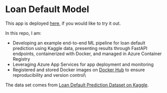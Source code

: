 # Loan Default Model

This app is deployed [here](https://loandefaultfrontend-eufvgwfuhyhpgzh9.westus-01.azurewebsites.net/), if you would like to try it out. 

In this repo, I am:
- 	Developing an example end-to-end ML pipeline for loan default prediction using Kaggle data, presenting results through FastAPI endpoints, containerized with Docker, and managed in Azure Container Registry
- 	Leveraging Azure App Services for app deployment and monitoring
- 	Registered and stored Docker images on [Docker Hub](https://github.com/user-attachments/assets/e3ed3c9c-c93d-4884-9283-b25ebdce4b8e) to ensure reproducibility and version control\

The data set comes from [Loan Default Prediction Dataset on Kaggle](https://www.kaggle.com/datasets/yasserh/loan-default-dataset).

